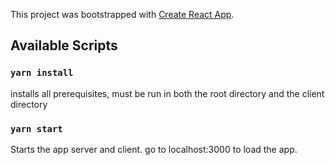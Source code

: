 This project was bootstrapped with [Create React App](https://github.com/facebook/create-react-app).

## Available Scripts

### `yarn install`
installs all prerequisites, must be run in both the root directory and the client directory

### `yarn start`
Starts the app server and client. go to localhost:3000 to load the app.
